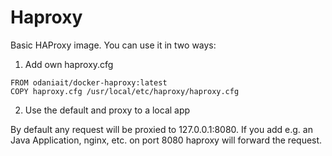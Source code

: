 # Haproxy

Basic HAProxy image. You can use it in two ways:

1. Add own haproxy.cfg

```
FROM odaniait/docker-haproxy:latest
COPY haproxy.cfg /usr/local/etc/haproxy/haproxy.cfg
```

2. Use the default and proxy to a local app

By default any request will be proxied to 127.0.0.1:8080. If you add e.g. an Java Application, nginx, etc. on port 8080
haproxy will forward the request.
